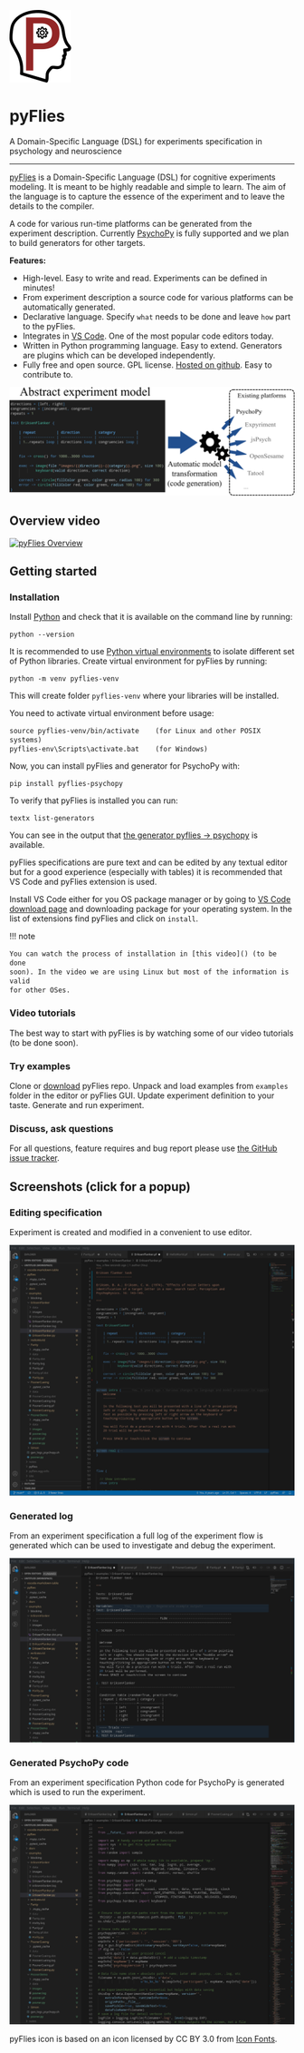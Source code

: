 ![pyFlies logo](images/pyflies-logo.png) 

# pyFlies

A Domain-Specific Language (DSL) for experiments specification in psychology and neuroscience

---


[pyFlies](https://github.com/pyflies/pyflies/) is a Domain-Specific
Language (DSL) for cognitive experiments modeling. It is meant to be highly
readable and simple to learn. The aim of the language is to capture the essence
of the experiment and to leave the details to the compiler.

A code for various run-time platforms can be generated from the experiment
description. Currently [PsychoPy](https://www.psychopy.org/) is fully supported
and we plan to build generators for other targets.

**Features:**

 * High-level. Easy to write and read. Experiments can be defined in minutes!
 * From experiment description a source code for various platforms can be
   automatically generated. 
 * Declarative language. Specify `what` needs to be done and leave `how` part to
   the pyFlies.
 * Integrates in [VS Code](https://code.visualstudio.com/). One of the most
   popular code editors today.
 * Written in Python programming language. Easy to extend. Generators are
   plugins which can be developed independently.
 * Fully free and open source. GPL license.
   [Hosted on github](https://github.com/pyflies/pyflies). Easy to contribute to.

<a href="images/Workflow.png" target="_blank"><img src="images/Workflow.png"/></a>

## Overview video

[![pyFlies Overview](https://img.youtube.com/vi/tSFdYYnQmjA/0.jpg)](https://www.youtube.com/watch?v=tSFdYYnQmjA)

## Getting started

### Installation

Install [Python](https://www.python.org/) and check that it is available on the
command line by running:

    python --version

It is recommended to use [Python virtual
environments](https://docs.python.org/3/library/venv.html) to isolate different
set of Python libraries. Create virtual environment for pyFlies by running:

    python -m venv pyflies-venv
    
This will create folder `pyflies-venv` where your libraries will be installed.

You need to activate virtual environment before usage:

    source pyflies-venv/bin/activate    (for Linux and other POSIX systems)
    pyflies-env\Scripts\activate.bat    (for Windows)


Now, you can install pyFlies and generator for PsychoPy with:

    pip install pyflies-psychopy


To verify that pyFlies is installed you can run:

    textx list-generators
    
You can see in the output that [the generator pyflies ->
psychopy](generators.md) is available.

pyFlies specifications are pure text and can be edited by any textual editor but
for a good experience (especially with tables) it is recommended that VS Code
and pyFlies extension is used.

Install VS Code either for you OS package manager or by going to [VS Code
download page](https://code.visualstudio.com/download) and downloading package
for your operating system. In the list of extensions find pyFlies and click on
`install`.

!!! note

    You can watch the process of installation in [this video]() (to be done
    soon). In the video we are using Linux but most of the information is valid 
    for other OSes.


### Video tutorials

The best way to start with pyFlies is by watching some of our video tutorials
(to be done soon).


### Try examples

Clone or [download](https://github.com/pyflies/pyflies/archive/main.zip)
pyFlies repo. Unpack and load examples from `examples` folder in the editor or
pyFlies GUI. Update experiment definition to your taste. Generate and run experiment.


### Discuss, ask questions

For all questions, feature requires and bug report please use [the GitHub issue
tracker](https://github.com/pyflies/pyflies/issues).

## Screenshots (click for a popup)

### Editing specification

Experiment is created and modified in a convenient to use editor.

<a href="images/pyFliesGUI.png" target="_blank"><img src="images/pyFliesGUI.png"/></a>

### Generated log

From an experiment specification a full log of the experiment flow is generated
which can be used to investigate and debug the experiment.

<a href="images/pyFliesGUI-log.png" target="_blank"><img src="images/pyFliesGUI-log.png"/></a>

### Generated PsychoPy code

From an experiment specification Python code for PsychoPy is generated which is
used to run the experiment.

<a href="images/pyFliesGUI-generated.png" target="_blank"><img src="images/pyFliesGUI-generated.png"/></a>


pyFlies icon is based on an icon licensed by CC BY 3.0 from [Icon Fonts](http://www.onlinewebfonts.com/icon).
